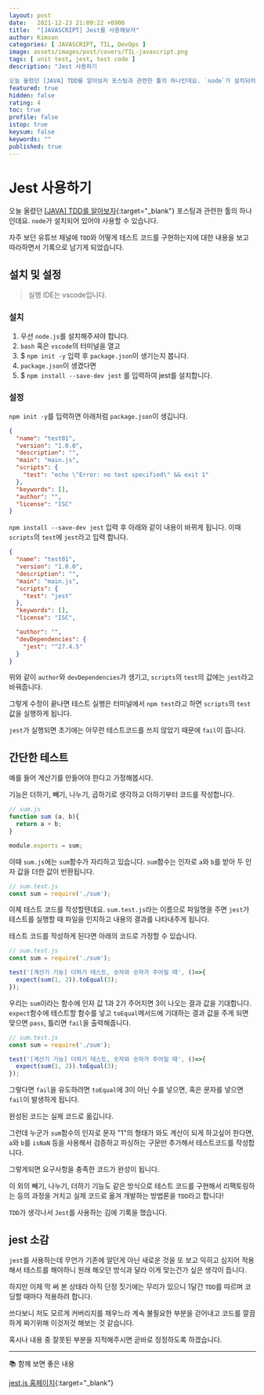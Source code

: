 ```yaml
---
layout: post
date:   2021-12-23 21:09:22 +0900
title:  "[JAVASCRIPT] Jest를 사용해보자"
author: Kimson
categories: [ JAVASCRIPT, TIL, DevOps ]
image: assets/images/post/covers/TIL-javascript.png
tags: [ unit test, jest, test code ]
description: "Jest 사용하기

오늘 올렸던 [JAVA] TDD를 알아보자 포스팅과 관련한 툴의 하나인데요. `node`가 설치되어 있어야 사용할 수 있습니다."
featured: true
hidden: false
rating: 4
toc: true
profile: false
istop: true
keysum: false
keywords: ""
published: true
---
```


# Jest 사용하기

오늘 올렸던 [[JAVA] TDD를 알아보자]({{site.baseurl}}/java-tdd01){:target="_blank"} 포스팅과 관련한 툴의 하나인데요. `node`가 설치되어 있어야 사용할 수 있습니다.

자주 보던 유튜브 채널에 `TDD`와 어떻게 테스트 코드를 구현하는지에 대한 내용을 보고 따라하면서 기록으로 남기게 되었습니다.

## 설치 및 설정

> 실행 IDE는 vscode입니다.

### 설치

1. 우선 `node.js`를 설치해주셔야 합니다.
2. `bash` 혹은 `vscode`의 터미널을 열고
3. $ `npm init -y` 입력 후 `package.json`이 생기는지 봅니다.
4. `package.json`이 생겼다면
5. $ `npm install --save-dev jest` 를 입력하여 jest를 설치합니다.

### 설정

`npm init -y`를 입력하면 아래처럼 `package.json`이 생깁니다.

```json
{
  "name": "test01",
  "version": "1.0.0",
  "description": "",
  "main": "main.js",
  "scripts": {
    "test": "echo \"Error: no test specified\" && exit 1"
  },
  "keywords": [],
  "author": "",
  "license": "ISC"
}
```

`npm install --save-dev jest` 입력 후 아래와 같이 내용이 바뀌게 됩니다. 이때 `scripts`의 `test`에 `jest`라고 입력 합니다.

```json
{
  "name": "test01",
  "version": "1.0.0",
  "description": "",
  "main": "main.js",
  "scripts": {
    "test": "jest"
  },
  "keywords": [],
  "license": "ISC",

  "author": "",
  "devDependencies": {
    "jest": "^27.4.5"
  }
}
```

위와 같이 `author`와 `devDependencies`가 생기고, `scripts`의 `test`의 값에는 `jest`라고 바꿔줍니다.

그렇게 수정이 끝나면 테스트 실행은 터미널에서 `npm test`라고 하면 `scripts`의 `test` 값을 실행하게 됩니다.

`jest`가 실행되면 초기에는 아무런 테스트코드를 쓰지 않았기 때문에 `fail`이 뜹니다.

## 간단한 테스트

예를 들어 계산기를 만들어야 한다고 가정해봅시다.

기능은 더하기, 빼기, 나누기, 곱하기로 생각하고 더하기부터 코드를 작성합니다.

```javascript
// sum.js
function sum (a, b){
  return a + b;
}

module.exports = sum;
```

이때 `sum.js`에는 `sum`함수가 자리하고 있습니다. `sum`함수는 인자로 `a`와 `b`를 받아 두 인자 값을 더한 값이 반환됩니다.

```javascript
// sum.test.js
const sum = require('./sum');
```

이제 테스트 코드를 작성할텐데요. `sum.test.js`라는 이름으로 파일명을 주면 `jest`가 테스트를 실행할 때 파일을 인지하고 내용의 결과를 나타내주게 됩니다.

테스트 코드를 작성하게 된다면 아래의 코드로 가정할 수 있습니다.

```javascript
// sum.test.js
const sum = require('./sum');

test('[계산기 기능] 더하기 테스트, 숫자와 숫자가 주어질 때', ()=>{
  expect(sum(1, 2)).toEqual(3);
});
```

우리는 `sum`이라는 함수에 인자 값 1과 2가 주어지면 3이 나오는 결과 값을 기대합니다. `expect`함수에 테스트할 함수를 넣고 `toEqual`메서드에 기대하는 결과 값을 주게 되면 맞으면 `pass`, 틀리면 `fail`을 출력해줍니다.

```javascript
// sum.test.js
const sum = require('./sum');

test('[계산기 기능] 더하기 테스트, 숫자와 숫자가 주어질 때', ()=>{
  expect(sum(1, 2)).toEqual(3);
});
```

그렇다면 `fail`을 유도하려면 `toEqual`에 3이 아닌 수를 넣으면, 혹은 문자를 넣으면 `fail`이 발생하게 됩니다.

완성된 코드는 실제 코드로 옮깁니다.

그런데 누군가 `sum`함수의 인자로 문자 "1"의 형태가 와도 계산이 되게 하고싶어 한다면, `a`와 `b`를 `isNaN` 등을 사용해서 검증하고 파싱하는 구문만 추가해서 테스트코드를 작성합니다.

그렇게되면 요구사항을 충족한 코드가 완성이 됩니다.

이 외의 빼기, 나누기, 더하기 기능도 같은 방식으로 테스트 코드를 구현해서 리팩토링하는 등의 과정을 거치고 실제 코드로 옮겨 개발하는 방법론을 `TDD`라고 합니다!

`TDD`가 생각나서 `Jest`를 사용하는 김에 기록을 했습니다.

## jest 소감

`jest`를 사용하는데 무언가 기존에 알던게 아닌 새로운 것을 또 보고 익히고 심지어 적용해서 테스트를 해야하니 원래 해오던 방식과 달라 이게 맞는건가 싶은 생각이 듭니다.

하지만 이제 막 써 본 상태라 아직 단정 짓기에는 무리가 있으니 1달간 `TDD`를 따르며 코딩할 때마다 적용하려 합니다.

쓰다보니 저도 모르게 커버리지를 채우느라 계속 불필요한 부분을 걷어내고 코드를 깔끔하게 짜기위해 이것저것 해보는 것 같습니다.

혹시나 내용 중 잘못된 부분을 지적해주시면 곧바로 정정하도록 하겠습니다.

-----

📚 함께 보면 좋은 내용

[jest.js 홈페이지](https://jestjs.io/){:target="_blank"}